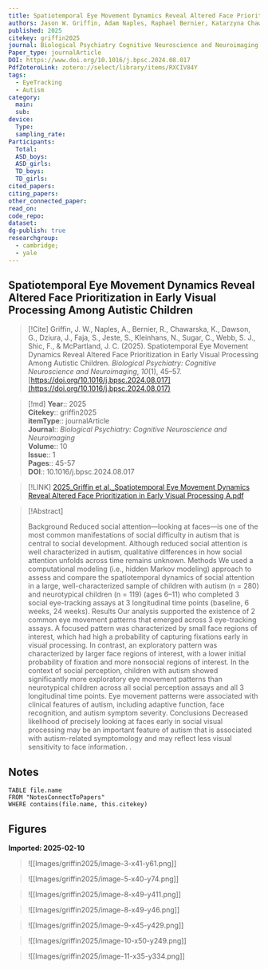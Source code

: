 ```yaml
---
title: Spatiotemporal Eye Movement Dynamics Reveal Altered Face Prioritization in Early Visual Processing Among Autistic Children
authors: Jason W. Griffin, Adam Naples, Raphael Bernier, Katarzyna Chawarska, Geraldine Dawson, James Dziura, Susan Faja, Shafali Jeste, Natalia Kleinhans, Catherine Sugar, Sara Jane Webb, Frederick Shic, James C. McPartland
published: 2025
citekey: griffin2025
journal: Biological Psychiatry Cognitive Neuroscience and Neuroimaging
Paper_type: journalArticle
DOI: https://www.doi.org/10.1016/j.bpsc.2024.08.017
PdfZoteroLink: zotero://select/library/items/RXCIV84Y
tags:
  - EyeTracking
  - Autism
category:
  main: 
  sub: 
device:
  Type: 
  sampling_rate: 
Participants:
  Total: 
  ASD_boys: 
  ASD_girls: 
  TD_boys: 
  TD_girls: 
cited_papers: 
citing_papers: 
other_connected_paper: 
read_on: 
code_repo: 
dataset: 
dg-publish: true
researchgroup:
  - cambridge;
  - yale
---
```


## Spatiotemporal Eye Movement Dynamics Reveal Altered Face Prioritization in Early Visual Processing Among Autistic Children

> [!Cite]
> Griffin, J. W., Naples, A., Bernier, R., Chawarska, K., Dawson, G., Dziura, J., Faja, S., Jeste, S., Kleinhans, N., Sugar, C., Webb, S. J., Shic, F., & McPartland, J. C. (2025). Spatiotemporal Eye Movement Dynamics Reveal Altered Face Prioritization in Early Visual Processing Among Autistic Children. _Biological Psychiatry: Cognitive Neuroscience and Neuroimaging_, _10_(1), 45–57. [https://doi.org/10.1016/j.bpsc.2024.08.017](https://doi.org/10.1016/j.bpsc.2024.08.017)


>[!md]
> **Year**:: 2025   
> **Citekey**:: griffin2025  
> **itemType**:: journalArticle  
> **Journal**:: *Biological Psychiatry: Cognitive Neuroscience and Neuroimaging*  
> **Volume**:: 10  
> **Issue**:: 1   
> **Pages**:: 45-57  
> **DOI**:: 10.1016/j.bpsc.2024.08.017    

> [!LINK] 
> [2025_Griffin et al._Spatiotemporal Eye Movement Dynamics Reveal Altered Face Prioritization in Early Visual Processing A.pdf](zotero://select/library/items/724KXWRF)

> [!Abstract]
>
> Background
Reduced social attention—looking at faces—is one of the most common manifestations of social difficulty in autism that is central to social development. Although reduced social attention is well characterized in autism, qualitative differences in how social attention unfolds across time remains unknown.
Methods
We used a computational modeling (i.e., hidden Markov modeling) approach to assess and compare the spatiotemporal dynamics of social attention in a large, well-characterized sample of children with autism (n = 280) and neurotypical children (n = 119) (ages 6–11) who completed 3 social eye-tracking assays at 3 longitudinal time points (baseline, 6 weeks, 24 weeks).
Results
Our analysis supported the existence of 2 common eye movement patterns that emerged across 3 eye-tracking assays. A focused pattern was characterized by small face regions of interest, which had high a probability of capturing fixations early in visual processing. In contrast, an exploratory pattern was characterized by larger face regions of interest, with a lower initial probability of fixation and more nonsocial regions of interest. In the context of social perception, children with autism showed significantly more exploratory eye movement patterns than neurotypical children across all social perception assays and all 3 longitudinal time points. Eye movement patterns were associated with clinical features of autism, including adaptive function, face recognition, and autism symptom severity.
Conclusions
Decreased likelihood of precisely looking at faces early in social visual processing may be an important feature of autism that is associated with autism-related symptomology and may reflect less visual sensitivity to face information.
>.
> 


## Notes

```dataview 
TABLE file.name 
FROM "NotesConnectToPapers" 
WHERE contains(file.name, this.citekey)
```


## Figures

**Imported: 2025-02-10**

> ![[Images/griffin2025/image-3-x41-y61.png]]

> ![[Images/griffin2025/image-5-x40-y74.png]]

> ![[Images/griffin2025/image-8-x49-y411.png]]

> ![[Images/griffin2025/image-8-x49-y46.png]]

> ![[Images/griffin2025/image-9-x45-y429.png]]

> ![[Images/griffin2025/image-10-x50-y249.png]]

> ![[Images/griffin2025/image-11-x35-y334.png]]